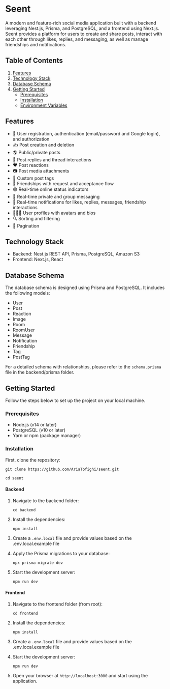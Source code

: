# Seent

A modern and feature-rich social media application built with a backend leveraging Nest.js, Prisma, and PostgreSQL, and a frontend using Next.js. Seent provides a platform for users to create and share posts, interact with each other through likes, replies, and messaging, as well as manage friendships and notifications.

## Table of Contents

1. [Features](#features)
2. [Technology Stack](#technology-stack)
3. [Database Schema](#database-schema)
4. [Getting Started](#getting-started)
   - [Prerequisites](#prerequisites)
   - [Installation](#installation)
   - [Environment Variables](#environment-variables)

## Features

- 🔐 User registration, authentication (email/password and Google login), and authorization
- ✍️ Post creation and deletion
- 🌎 Public/private posts
- 💬 Post replies and thread interactions
- ❤️ Post reactions
- 📷 Post media attachments
- 🔖 Custom post tags
- 👥 Friendships with request and acceptance flow
- 🟢 Real-time online status indicators
- 📩 Real-time private and group messaging
- 📢 Real-time notifications for likes, replies, messages, friendship interactions
- 🧑‍🤝‍🧑 User profiles with avatars and bios
- 🔍 Sorting and filtering
- 📄 Pagination

## Technology Stack

- Backend: Nest.js REST API, Prisma, PostgreSQL, Amazon S3
- Frontend: Next.js, React

## Database Schema

The database schema is designed using Prisma and PostgreSQL. It includes the following models:

- User
- Post
- Reaction
- Image
- Room
- RoomUser
- Message
- Notification
- Friendship
- Tag
- PostTag

For a detailed schema with relationships, please refer to the `schema.prisma` file in the backend/prisma folder.

## Getting Started

Follow the steps below to set up the project on your local machine.

### Prerequisites

- Node.js (v14 or later)
- PostgreSQL (v10 or later)
- Yarn or npm (package manager)

### Installation

First, clone the repository:

```git clone https://github.com/AriaTofighi/seent.git```


```cd seent```

#### Backend

1. Navigate to the backend folder:

   ```cd backend```

2. Install the dependencies:

   ```npm install```

3. Create a `.env.local` file and provide values based on the .env.local.example file

4. Apply the Prisma migrations to your database:

   ```npx prisma migrate dev```

5. Start the development server:

   ```npm run dev```

#### Frontend

1. Navigate to the frontend folder (from root):

   ```cd frontend```

2. Install the dependencies:

   ```npm install```

3. Create a `.env.local` file and provide values based on the .env.local.example file

4. Start the development server:

   ```npm run dev```

5. Open your browser at `http://localhost:3000` and start using the application.
